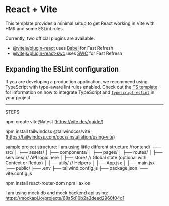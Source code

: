# React + Vite

This template provides a minimal setup to get React working in Vite with HMR and some ESLint rules.

Currently, two official plugins are available:

- [@vitejs/plugin-react](https://github.com/vitejs/vite-plugin-react/blob/main/packages/plugin-react) uses [Babel](https://babeljs.io/) for Fast Refresh
- [@vitejs/plugin-react-swc](https://github.com/vitejs/vite-plugin-react/blob/main/packages/plugin-react-swc) uses [SWC](https://swc.rs/) for Fast Refresh

## Expanding the ESLint configuration

If you are developing a production application, we recommend using TypeScript with type-aware lint rules enabled. Check out the [TS template](https://github.com/vitejs/vite/tree/main/packages/create-vite/template-react-ts) for information on how to integrate TypeScript and [`typescript-eslint`](https://typescript-eslint.io) in your project.




--------


STEPS:



npm create vite@latest
(https://vite.dev/guide/)

npm install tailwindcss @tailwindcss/vite
(https://tailwindcss.com/docs/installation/using-vite)

sample project structure: I am using little different structure
/frontend/
├── src/
│   ├── assets/
│   ├── components/
│   ├── pages/
│   ├── routes/
│   ├── services/         // API logic here
│   ├── store/            // Global state (optional with Context or Redux)
│   ├── utils/            // Helpers
│   ├── App.jsx
│   ├── main.jsx
├── public/
├── .env
├── tailwind.config.js
├── package.json
└── vite.config.js


npm install react-router-dom
npm i axios

I am using mock db and mock backend api using:
https://mockapi.io/projects/68a5d10b2a3deed2960f04d1

